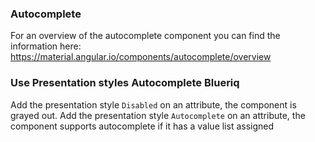 ### Autocomplete
For an overview of the autocomplete component you can find the information here: https://material.angular.io/components/autocomplete/overview 

### Use Presentation styles Autocomplete Blueriq
Add the presentation style `Disabled` on an attribute, the component is grayed out.
Add the presentation style `Autocomplete` on an attribute, the component supports autocomplete if it has a value list assigned
